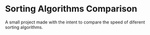 # Sorting Algorithms Comparison

A small project made with the intent to compare the speed of diferent sorting algorithms.
